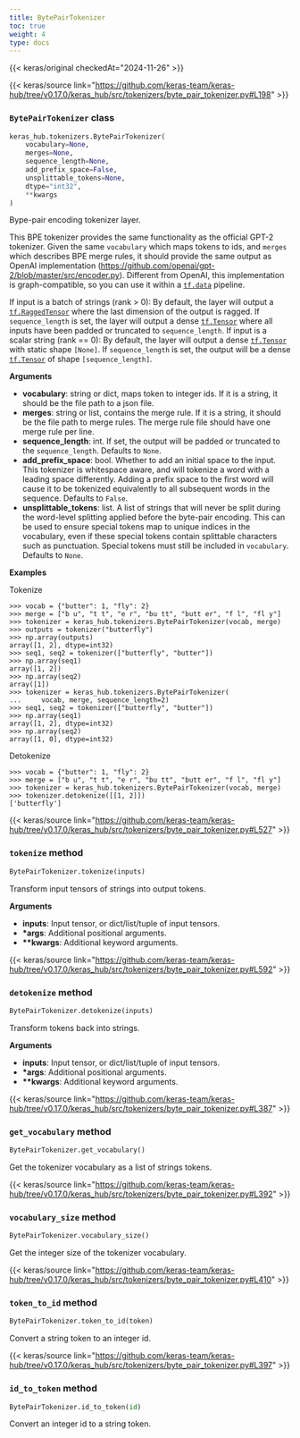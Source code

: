 ```yaml
---
title: BytePairTokenizer
toc: true
weight: 4
type: docs
---
```


{{< keras/original checkedAt="2024-11-26" >}}

{{< keras/source link="https://github.com/keras-team/keras-hub/tree/v0.17.0/keras_hub/src/tokenizers/byte_pair_tokenizer.py#L198" >}}

### `BytePairTokenizer` class

```python
keras_hub.tokenizers.BytePairTokenizer(
    vocabulary=None,
    merges=None,
    sequence_length=None,
    add_prefix_space=False,
    unsplittable_tokens=None,
    dtype="int32",
    **kwargs
)
```

Bype-pair encoding tokenizer layer.

This BPE tokenizer provides the same functionality as the official GPT-2
tokenizer. Given the same `vocabulary` which maps tokens to ids, and `merges`
which describes BPE merge rules, it should provide the same output
as OpenAI implementation (https://github.com/openai/gpt-2/blob/master/src/encoder.py).
Different from OpenAI, this implementation is graph-compatible, so you can
use it within a [`tf.data`](https://www.tensorflow.org/api_docs/python/tf/data) pipeline.

If input is a batch of strings (rank > 0):
By default, the layer will output a [`tf.RaggedTensor`](https://www.tensorflow.org/api_docs/python/tf/RaggedTensor) where the last
dimension of the output is ragged. If `sequence_length` is set, the layer
will output a dense [`tf.Tensor`](https://www.tensorflow.org/api_docs/python/tf/Tensor) where all inputs have been padded or
truncated to `sequence_length`.
If input is a scalar string (rank == 0):
By default, the layer will output a dense [`tf.Tensor`](https://www.tensorflow.org/api_docs/python/tf/Tensor) with static shape
`[None]`. If `sequence_length` is set, the output will be
a dense [`tf.Tensor`](https://www.tensorflow.org/api_docs/python/tf/Tensor) of shape `[sequence_length]`.

**Arguments**

- **vocabulary**: string or dict, maps token to integer ids. If it is a
  string, it should be the file path to a json file.
- **merges**: string or list, contains the merge rule. If it is a string,
  it should be the file path to merge rules. The merge rule file
  should have one merge rule per line.
- **sequence_length**: int. If set, the output will be
  padded or truncated to the `sequence_length`. Defaults to `None`.
- **add_prefix_space**: bool. Whether to add an
  initial space to the input. This tokenizer is whitespace aware,
  and will tokenize a word with a leading space differently. Adding
  a prefix space to the first word will cause it to be tokenized
  equivalently to all subsequent words in the sequence.
  Defaults to `False`.
- **unsplittable_tokens**: list. A list of strings that will
  never be split during the word-level splitting applied before the
  byte-pair encoding. This can be used to ensure special tokens map to
  unique indices in the vocabulary, even if these special tokens
  contain splittable characters such as punctuation. Special tokens
  must still be included in `vocabulary`. Defaults to `None`.

**Examples**

Tokenize

```console
>>> vocab = {"butter": 1, "fly": 2}
>>> merge = ["b u", "t t", "e r", "bu tt", "butt er", "f l", "fl y"]
>>> tokenizer = keras_hub.tokenizers.BytePairTokenizer(vocab, merge)
>>> outputs = tokenizer("butterfly")
>>> np.array(outputs)
array([1, 2], dtype=int32)
>>> seq1, seq2 = tokenizer(["butterfly", "butter"])
>>> np.array(seq1)
array([1, 2])
>>> np.array(seq2)
array([1])
>>> tokenizer = keras_hub.tokenizers.BytePairTokenizer(
...     vocab, merge, sequence_length=2)
>>> seq1, seq2 = tokenizer(["butterfly", "butter"])
>>> np.array(seq1)
array([1, 2], dtype=int32)
>>> np.array(seq2)
array([1, 0], dtype=int32)
```

Detokenize

```console
>>> vocab = {"butter": 1, "fly": 2}
>>> merge = ["b u", "t t", "e r", "bu tt", "butt er", "f l", "fl y"]
>>> tokenizer = keras_hub.tokenizers.BytePairTokenizer(vocab, merge)
>>> tokenizer.detokenize([[1, 2]])
['butterfly']
```

{{< keras/source link="https://github.com/keras-team/keras-hub/tree/v0.17.0/keras_hub/src/tokenizers/byte_pair_tokenizer.py#L527" >}}

### `tokenize` method

```python
BytePairTokenizer.tokenize(inputs)
```

Transform input tensors of strings into output tokens.

**Arguments**

- **inputs**: Input tensor, or dict/list/tuple of input tensors.
- **\*args**: Additional positional arguments.
- **\*\*kwargs**: Additional keyword arguments.

{{< keras/source link="https://github.com/keras-team/keras-hub/tree/v0.17.0/keras_hub/src/tokenizers/byte_pair_tokenizer.py#L592" >}}

### `detokenize` method

```python
BytePairTokenizer.detokenize(inputs)
```

Transform tokens back into strings.

**Arguments**

- **inputs**: Input tensor, or dict/list/tuple of input tensors.
- **\*args**: Additional positional arguments.
- **\*\*kwargs**: Additional keyword arguments.

{{< keras/source link="https://github.com/keras-team/keras-hub/tree/v0.17.0/keras_hub/src/tokenizers/byte_pair_tokenizer.py#L387" >}}

### `get_vocabulary` method

```python
BytePairTokenizer.get_vocabulary()
```

Get the tokenizer vocabulary as a list of strings tokens.

{{< keras/source link="https://github.com/keras-team/keras-hub/tree/v0.17.0/keras_hub/src/tokenizers/byte_pair_tokenizer.py#L392" >}}

### `vocabulary_size` method

```python
BytePairTokenizer.vocabulary_size()
```

Get the integer size of the tokenizer vocabulary.

{{< keras/source link="https://github.com/keras-team/keras-hub/tree/v0.17.0/keras_hub/src/tokenizers/byte_pair_tokenizer.py#L410" >}}

### `token_to_id` method

```python
BytePairTokenizer.token_to_id(token)
```

Convert a string token to an integer id.

{{< keras/source link="https://github.com/keras-team/keras-hub/tree/v0.17.0/keras_hub/src/tokenizers/byte_pair_tokenizer.py#L397" >}}

### `id_to_token` method

```python
BytePairTokenizer.id_to_token(id)
```

Convert an integer id to a string token.
